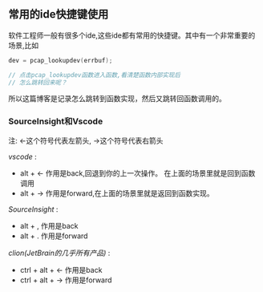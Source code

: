 ## 常用的ide快捷键使用

软件工程师一般有很多个ide,这些ide都有常用的快捷键。其中有一个非常重要的场景,比如

```C
dev = pcap_lookupdev(errbuf);

// 点击pcap_lookupdev函数进入函数,看清楚函数内部实现后
// 怎么跳转回来呢？
```

所以这篇博客是记录怎么跳转到函数实现，然后又跳转回函数调用的。

### SourceInsight和Vscode

注: <-这个符号代表左箭头, ->这个符号代表右箭头

*vscode* : 

- alt + <-	作用是back,回退到你的上一次操作。 在上面的场景里就是回到函数调用
- alt + ->	作用是forward,在上面的场景里就是返回到函数实现。

*SourceInsight* :

- alt + ,	作用是back
- alt + .	作用是forward

*clion(JetBrain的几乎所有产品)* :

- ctrl + alt + <- 	作用是back
- ctrl + alt + -> 	作用是forward

